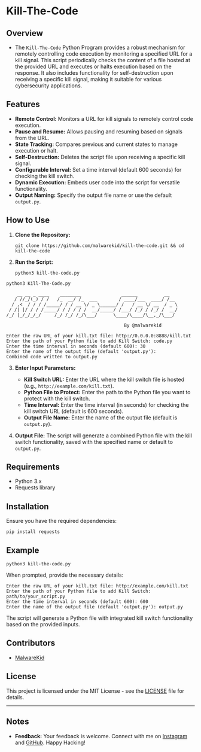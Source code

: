 # Kill-The-Code

## Overview

- The `Kill-The-Code` Python Program provides a robust mechanism for remotely controlling code execution by monitoring a specified URL for a kill signal. This script periodically checks the content of a file hosted at the provided URL and executes or halts execution based on the response. It also includes functionality for self-destruction upon receiving a specific kill signal, making it suitable for various cybersecurity applications.

## Features

- **Remote Control:** Monitors a URL for kill signals to remotely control code execution.
- **Pause and Resume:** Allows pausing and resuming based on signals from the URL.
- **State Tracking:** Compares previous and current states to manage execution or halt.
- **Self-Destruction:** Deletes the script file upon receiving a specific kill signal.
- **Configurable Interval:** Set a time interval (default 600 seconds) for checking the kill switch.
- **Dynamic Execution:** Embeds user code into the script for versatile functionality.
- **Output Naming:** Specify the output file name or use the default `output.py`.

## How to Use

1. **Clone the Repository:**

    ```
    git clone https://github.com/malwarekid/kill-the-code.git && cd kill-the-code
    ```

2. **Run the Script:**

    ```
    python3 kill-the-code.py
    ```

```
python3 Kill-The-Code.py

    __ __ _ ____    ________               ______          __   
   / //_/(_) / /   /_  __/ /_  ___        / ____/___  ____/ /__ 
  / ,<  / / / /_____/ / / __ \/ _ \______/ /   / __ \/ __  / _ \
 / /| |/ / / /_____/ / / / / /  __/_____/ /___/ /_/ / /_/ /  __/
/_/ |_/_/_/_/     /_/ /_/ /_/\___/      \____/\____/\__,_/\___/ 

                                            By @malwarekid

Enter the raw URL of your kill.txt file: http://0.0.0.0:8888/kill.txt
Enter the path of your Python file to add Kill Switch: code.py
Enter the time interval in seconds (default 600): 30
Enter the name of the output file (default 'output.py'): 
Combined code written to output.py
```

3. **Enter Input Parameters:**

   - **Kill Switch URL:** Enter the URL where the kill switch file is hosted (e.g., `http://example.com/kill.txt`).
   - **Python File to Protect:** Enter the path to the Python file you want to protect with the kill switch.
   - **Time Interval:** Enter the time interval (in seconds) for checking the kill switch URL (default is 600 seconds).
   - **Output File Name:** Enter the name of the output file (default is `output.py`).

4. **Output File:** The script will generate a combined Python file with the kill switch functionality, saved with the specified name or default to `output.py`.

## Requirements

- Python 3.x
- Requests library

## Installation

Ensure you have the required dependencies:

```
pip install requests
```

## Example

```
python3 kill-the-code.py
```

When prompted, provide the necessary details:

```
Enter the raw URL of your kill.txt file: http://example.com/kill.txt
Enter the path of your Python file to add Kill Switch: path/to/your_script.py
Enter the time interval in seconds (default 600): 600
Enter the name of the output file (default 'output.py'): output.py
```

The script will generate a Python file with integrated kill switch functionality based on the provided inputs.

## Contributors

- [MalwareKid](https://github.com/malwarekid)

## License

This project is licensed under the MIT License - see the [LICENSE](LICENSE) file for details.

---

## Notes

- **Feedback:** Your feedback is welcome. Connect with me on [Instagram](https://www.instagram.com/malwarekid/) and [GitHub](https://github.com/malwarekid/). Happy Hacking!
